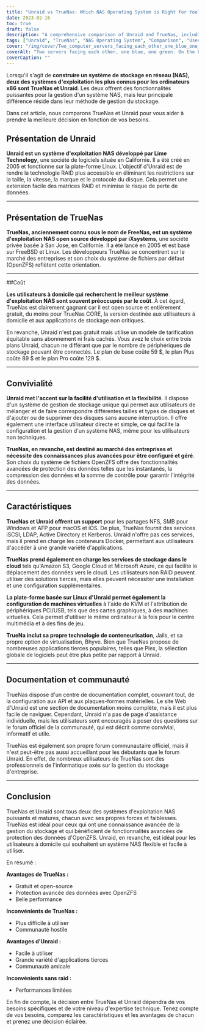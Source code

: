 ```yaml
---
title: "Unraid vs TrueNas: Which NAS Operating System is Right for You?"
date: 2023-02-16
toc: true
draft: false
description: "A comprehensive comparison of Unraid and TrueNas, including their user-friendliness, features, documentation, and community, to help users make an informed decision on which NAS operating system is best for their needs."
tags: ["Unraid", "TrueNas", "NAS Operating System", "Comparison", "User-Friendliness", "Features", "Documentation", "Community", "Open-Source", "Enterprise", "Data Protection", "Performance", "Flexibility", "Easy to Use", "Third-Party Applications"]
cover: "/img/cover/Two_computer_servers_facing_each_other_one_blue_one_green.png"
coverAlt: "Two servers facing each other, one blue, one green. On the blue side a person stands wearing a hardhat and safety vest. On the green side a person sitting on the couch."
coverCaption: ""
---
```


 Lorsqu'il s'agit de **construire un système de stockage en réseau (NAS), deux des systèmes d'exploitation les plus connus pour les ordinateurs x86 sont TrueNas et Unraid**. Les deux offrent des fonctionnalités puissantes pour la gestion d'un système NAS, mais leur principale différence réside dans leur méthode de gestion du stockage.  Dans cet article, nous comparons TrueNas et Unraid pour vous aider à prendre la meilleure décision en fonction de vos besoins.  ## Présentation de Unraid  **Unraid est un système d'exploitation NAS développé par Lime Technology**, une société de logiciels située en Californie. Il a été créé en 2005 et fonctionne sur la plate-forme Linux. L'objectif d'Unraid est de rendre la technologie RAID plus accessible en éliminant les restrictions sur la taille, la vitesse, la marque et le protocole du disque. Cela permet une extension facile des matrices RAID et minimise le risque de perte de données.  ______  ## Présentation de TrueNas  **TrueNas, anciennement connu sous le nom de FreeNas, est un système d'exploitation NAS open source développé par iXsystems**, une société privée basée à San Jose, en Californie. Il a été lancé en 2005 et est basé sur FreeBSD et Linux. Les développeurs TrueNas se concentrent sur le marché des entreprises et son choix du système de fichiers par défaut (OpenZFS) reflètent cette orientation.  ______  ##Coût  **Les utilisateurs à domicile qui recherchent le meilleur système d'exploitation NAS sont souvent préoccupés par le coût**. À cet égard, TrueNas est clairement gagnant car il est open source et entièrement gratuit, du moins pour TrueNas CORE, la version destinée aux utilisateurs à domicile et aux applications de stockage non critiques.  En revanche, Unraid n'est pas gratuit mais utilise un modèle de tarification équitable sans abonnement ni frais cachés. Vous avez le choix entre trois plans Unraid, chacun ne différant que par le nombre de périphériques de stockage pouvant être connectés. Le plan de base coûte 59 $, le plan Plus coûte 89 $ et le plan Pro coûte 129 $.  ______  ## Convivialité  **Unraid met l'accent sur la facilité d'utilisation et la flexibilité**. Il dispose d'un système de gestion de stockage unique qui permet aux utilisateurs de mélanger et de faire correspondre différentes tailles et types de disques et d'ajouter ou de supprimer des disques sans aucune interruption. Il offre également une interface utilisateur directe et simple, ce qui facilite la configuration et la gestion d'un système NAS, même pour les utilisateurs non techniques.  **TrueNas, en revanche, est destiné au marché des entreprises et nécessite des connaissances plus avancées pour être configuré et géré**. Son choix du système de fichiers OpenZFS offre des fonctionnalités avancées de protection des données telles que les instantanés, la compression des données et la somme de contrôle pour garantir l'intégrité des données.  ______  ## Caractéristiques  **TrueNas et Unraid offrent un support** pour les partages NFS, SMB pour Windows et AFP pour macOS et iOS. De plus, TrueNas fournit des services iSCSI, LDAP, Active Directory et Kerberos. Unraid n'offre pas ces services, mais il prend en charge les conteneurs Docker, permettant aux utilisateurs d'accéder à une grande variété d'applications.  **TrueNas prend également en charge les services de stockage dans le cloud** tels qu'Amazon S3, Google Cloud et Microsoft Azure, ce qui facilite le déplacement des données vers le cloud. Les utilisateurs non RAID peuvent utiliser des solutions tierces, mais elles peuvent nécessiter une installation et une configuration supplémentaires.  **La plate-forme basée sur Linux d'Unraid permet également la configuration de machines virtuelles** à l'aide de KVM et l'attribution de périphériques PCI/USB, tels que des cartes graphiques, à des machines virtuelles. Cela permet d'utiliser le même ordinateur à la fois pour le centre multimédia et à des fins de jeu.  **TrueNa inclut sa propre technologie de conteneurisation**, Jails, et sa propre option de virtualisation, Bhyve. Bien que TrueNas propose de nombreuses applications tierces populaires, telles que Plex, la sélection globale de logiciels peut être plus petite par rapport à Unraid.  ______  ## Documentation et communauté  TrueNas dispose d'un centre de documentation complet, couvrant tout, de la configuration aux API et aux plaques-formes matérielles. Le site Web d'Unraid est une section de documentation moins complète, mais il est plus facile de naviguer. Cependant, Unraid n'a pas de page d'assistance individuelle, mais les utilisateurs sont encouragés à poser des questions sur le forum officiel de la communauté, qui est décrit comme convivial, informatif et utile.  TrueNas est également son propre forum communautaire officiel, mais il n'est peut-être pas aussi accueillant pour les débutants que le forum Unraid. En effet, de nombreux utilisateurs de TrueNas sont des professionnels de l'informatique axés sur la gestion du stockage d'entreprise.  ______  ## Conclusion  TrueNas et Unraid sont tous deux des systèmes d'exploitation NAS puissants et matures, chacun avec ses propres forces et faiblesses. TrueNas est idéal pour ceux qui ont une connaissance avancée de la gestion du stockage et qui bénéficient de fonctionnalités avancées de protection des données d'OpenZFS. Unraid, en revanche, est idéal pour les utilisateurs à domicile qui souhaitent un système NAS flexible et facile à utiliser.  En résumé :  **Avantages de TrueNas :** - Gratuit et open-source - Protection avancée des données avec OpenZFS - Belle performance  **Inconvénients de TrueNas :** - Plus difficile à utiliser - Communauté hostile  **Avantages d'Unraid :** - Facile à utiliser - Grande variété d'applications tierces - Communauté amicale  **Inconvénients sans raid :** - Performances limitées  En fin de compte, la décision entre TrueNas et Unraid dépendra de vos besoins spécifiques et de votre niveau d'expertise technique. Tenez compte de vos besoins, comparez les caractéristiques et les avantages de chacun et prenez une décision éclairée.